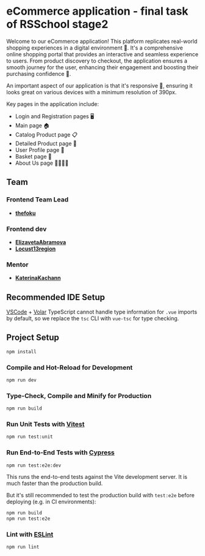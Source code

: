 # eCommerce application - final task of RSSchool stage2

Welcome to our eCommerce application! This platform replicates real-world shopping experiences in a digital environment 🏪. It's a comprehensive online shopping portal that provides an interactive and seamless experience to users. From product discovery to checkout, the application ensures a smooth journey for the user, enhancing their engagement and boosting their purchasing confidence 🚀.

An important aspect of our application is that it's responsive 📲, ensuring it looks great on various devices with a minimum resolution of 390px.

Key pages in the application include:

- Login and Registration pages 🖥️
- Main page 🏠
- Catalog Product page 📋
- Detailed Product page 🔎
- User Profile page 👤
- Basket page 🛒
- About Us page 🙋‍♂️🙋‍♀️

## Team

### Frontend Team Lead

- **[thefoku](https://github.com/thefoku)**

### Frontend dev

- **[ElizavetaAbramova](https://github.com/elizavetaabramova)**
- **[Locust13region](https://github.com/Locust13region)**

### Mentor

- **[KaterinaKachann](https://github.com/katerinakachann)**

## Recommended IDE Setup

[VSCode](https://code.visualstudio.com/) + [Volar](https://marketplace.visualstudio.com/items?itemName=Vue.volar)
TypeScript cannot handle type information for `.vue` imports by default, so we replace the `tsc` CLI with `vue-tsc` for type checking.

## Project Setup

```sh
npm install
```

### Compile and Hot-Reload for Development

```sh
npm run dev
```

### Type-Check, Compile and Minify for Production

```sh
npm run build
```

### Run Unit Tests with [Vitest](https://vitest.dev/)

```sh
npm run test:unit
```

### Run End-to-End Tests with [Cypress](https://www.cypress.io/)

```sh
npm run test:e2e:dev
```

This runs the end-to-end tests against the Vite development server.
It is much faster than the production build.

But it's still recommended to test the production build with `test:e2e` before deploying (e.g. in CI environments):

```sh
npm run build
npm run test:e2e
```

### Lint with [ESLint](https://eslint.org/)

```sh
npm run lint
```
